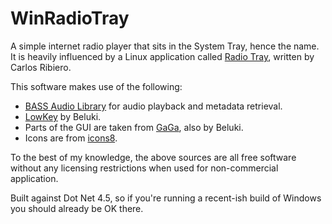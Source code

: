 # WinRadioTray
A simple internet radio player that sits in the System Tray, hence the name.  It is heavily influenced by a Linux application called [Radio Tray](https://github.com/lubosz/radiotray), written by Carlos Ribiero.

This software makes use of the following:
- [BASS Audio Library](http://www.un4seen.com/bass.html) for audio playback and metadata retrieval.
- [LowKey](https://github.com/Beluki/LowKey) by Beluki.
- Parts of the GUI are taken from [GaGa](https://github.com/Beluki/GaGa), also by Beluki.
- Icons are from [icons8](https://icons8.com/).

To the best of my knowledge, the above sources are all free software without any licensing restrictions when used for non-commercial application.
                
Built against Dot Net 4.5, so if you're running a recent-ish build of Windows you should already be OK there.
